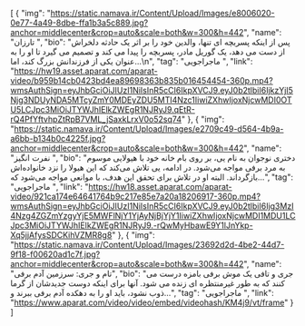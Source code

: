 [
  {
    "img": "https://static.namava.ir/Content/Upload/Images/e8006020-0e77-4a49-8dbe-ffa1b3a5c889.jpg?anchor=middlecenter&crop=auto&scale=both&w=300&h=442",
    "name": "تارزان ",
    "bio": "پس از اینکه پسربچه ای تنها، والدین خود را بر اثر یک حادثه دلخراش از دست می دهد، یک گوریل مادر، پسربچه را پیدا می کند و تصمیم می گیرد تا او را به عنوان یکی از فرزندانش بزرگ کند، اما...\n",
    "tag": "ماجراجویی ",
    "link": "https://hw19.asset.aparat.com/aparat-video/b959b14cb0423bd4ea89698363b835b016454454-360p.mp4?wmsAuthSign=eyJhbGciOiJIUzI1NiIsInR5cCI6IkpXVCJ9.eyJ0b2tlbiI6IjkzYjI5Njg3NDUyNDA5MTcyZmY0MDEyZDU5MTI4Nzc1IiwiZXhwIjoxNjcwMDI0OTU5LCJpc3MiOiJTYWJhIElkZWEgR1NJRyJ9.qEtR-rQ4PfYftvhpZtRpB7VML_jSaxkLrxV0o52sq74"
  },
  {
    "img": "https://static.namava.ir/Content/Upload/Images/e2709c49-d564-4b9a-a6bb-b134b0c4225f.jpg?anchor=middlecenter&crop=auto&scale=both&w=300&h=442",
    "name": "نفرت انگیز  ",
    "bio": "دختری نوجوان به نام یی، بر روی بام خانه خود با هیولایی موسوم به مرد برفی مواجه می‌شود. در ادامه، یی تلاش می‌کند که این هیولا را نزد خانواده‌اش بازگرداند. البته او در تلاش برای تحقق این هدف، با موانعی مواجه می‌شود که...",
    "tag": "ماجراجویی ",
    "link": "https://hw18.asset.aparat.com/aparat-video/921ca174e64641764b9c217e85e7a20a18206917-360p.mp4?wmsAuthSign=eyJhbGciOiJIUzI1NiIsInR5cCI6IkpXVCJ9.eyJ0b2tlbiI6Ijg3MzI4Nzg4ZGZmYzgyYjE5MWFlNjY1YjAyNjBjYjY1IiwiZXhwIjoxNjcwMDI1MDU1LCJpc3MiOiJTYWJhIElkZWEgR1NJRyJ9.-rQwMyHbawE9Y1lJnYkp-Xq5jjAfysSDCKihVZMR8g8"
  },
  {
    "img": "https://static.namava.ir/Content/Upload/Images/23692d2d-4be2-44d7-9f18-f00620ad1c7f.jpg?anchor=middlecenter&crop=auto&scale=both&w=300&h=442",
    "name": "تام و جری: سرزمین آدم برفی",
    "bio": "جری و تافی یک موش برفی بامزه درست می کنند که به طور غیرمنتظره ای زنده می شود. آنها برای اینکه دوست جدیدشان از گرما ذوب نشود، باید او را به دهکده آدم برفی ببرند و...",
    "tag": "ماجراجویی ",
    "link": "https://www.aparat.com/video/video/embed/videohash/KM4j9/vt/frame"
  }
]
